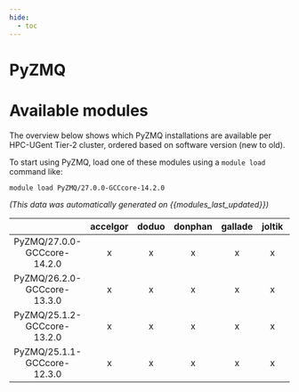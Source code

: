 ```yaml
---
hide:
  - toc
---
```


PyZMQ
=====

# Available modules


The overview below shows which PyZMQ installations are available per HPC-UGent Tier-2 cluster, ordered based on software version (new to old).

To start using PyZMQ, load one of these modules using a `module load` command like:

```shell
module load PyZMQ/27.0.0-GCCcore-14.2.0
```

*(This data was automatically generated on {{modules_last_updated}})*

| |accelgor|doduo|donphan|gallade|joltik|litleo|shinx|
| :---: | :---: | :---: | :---: | :---: | :---: | :---: | :---: |
|PyZMQ/27.0.0-GCCcore-14.2.0|x|x|x|x|x|x|x|
|PyZMQ/26.2.0-GCCcore-13.3.0|x|x|x|x|x|x|x|
|PyZMQ/25.1.2-GCCcore-13.2.0|x|x|x|x|x|x|x|
|PyZMQ/25.1.1-GCCcore-12.3.0|x|x|x|x|x|x|x|
